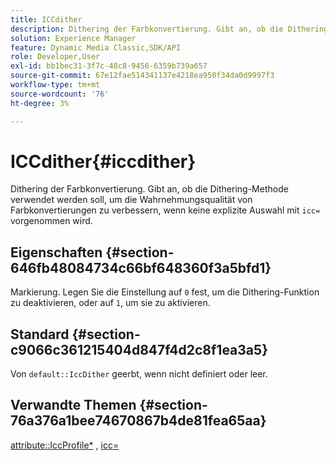 ```yaml
---
title: ICCdither
description: Dithering der Farbkonvertierung. Gibt an, ob die Dithering-Methode verwendet werden soll, um die wahrnehmungsbezogene Qualität von Farbkonvertierungen zu verbessern, wenn keine explizite Auswahl mit icc= erfolgt.
solution: Experience Manager
feature: Dynamic Media Classic,SDK/API
role: Developer,User
exl-id: bb1bec31-3f7c-48c8-9456-6359b739a657
source-git-commit: 67e12fae514341137e4218ea950f34da0d9997f3
workflow-type: tm+mt
source-wordcount: '76'
ht-degree: 3%

---
```


# ICCdither{#iccdither}

Dithering der Farbkonvertierung. Gibt an, ob die Dithering-Methode verwendet werden soll, um die Wahrnehmungsqualität von Farbkonvertierungen zu verbessern, wenn keine explizite Auswahl mit `icc=` vorgenommen wird.

## Eigenschaften {#section-646fb48084734c66bf648360f3a5bfd1}

Markierung. Legen Sie die Einstellung auf `0` fest, um die Dithering-Funktion zu deaktivieren, oder auf `1`, um sie zu aktivieren.

## Standard {#section-c9066c361215404d847f4d2c8f1ea3a5}

Von `default::IccDither` geerbt, wenn nicht definiert oder leer.

## Verwandte Themen {#section-76a376a1bee74670867b4de81fea65aa}

[attribute::IccProfile*](../../../../../ir-api/material-cat/image-rendering-api-ref/c-ir-material-catalog/c-ir-attributes-reference/r-ir-iccprofilecmyk.md#reference-55aead2d924847ffbd1be4c46add7127) , [icc=](../../../../../ir-api/http-protocol/image-rendering-api-ref/c-ir-http-protocol-ref/c-ir-http-protocol-command-reference/r-ir-icc.md#reference-86a2fff3cef24982ad2063d977a16e06)
